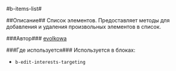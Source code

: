 #b-items-list#

##Описание##
Список элементов.
Предоставляет методы для добавления и удаления произвольных элементов в список.

###Автор###
[evolkowa](https://staff.yandex-team.ru/evolkowa)

###Где используется###
Используется в блоках:

* `b-edit-interests-targeting`
